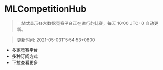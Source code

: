 # MLCompetitionHub

> 一站式显示各大数据竞赛平台正在进行的比赛，每天 16:00 UTC+8 自动更新。
  
> 更新时间: 2021-05-03T15:54:53+0800 

* 多家竞赛平台
* 多种订阅方式
* 下拉查看更多